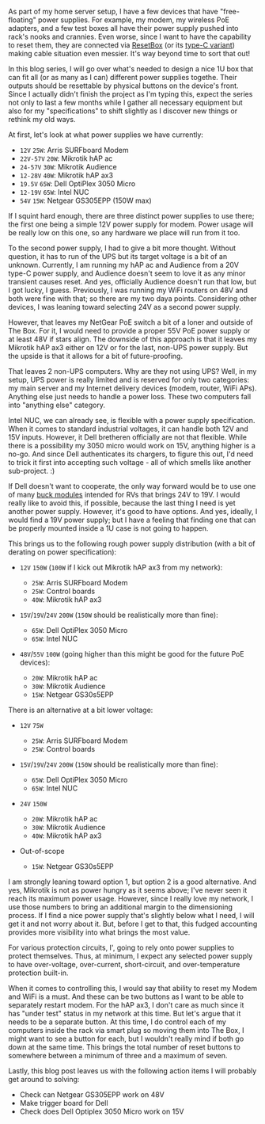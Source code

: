 As part of my home server setup, I have a few devices that have "free-floating"
power supplies. For example, my modem, my wireless PoE adapters, and a few test
boxes all have their power supply pushed into rack's nooks and crannies. Even
worse, since I want to have the capability to reset them, they are connected via
[ResetBox](https://www.medo64.com/resetbox/) (or its [type-C variant](https://www.medo64.com/2023/05/type-c-power-delivery-as-passive-poe-source/))
making cable situation even messier. It's way beyond time to sort that out!

In this blog series, I will go over what's needed to design a nice 1U box that
can fit all (or as many as I can) different power supplies togethe. Their
outputs should be resettable by physical buttons on the device's front. Since I
actually didn't finish the project as I'm typing this, expect the series not
only to last a few months while I gather all necessary equipment but also for my
"specifications" to shift slightly as I discover new things or rethink my old
ways.

At first, let's look at what power supplies we have currently:
* `12V` `25W`: Arris SURFboard Modem
* `22V-57V` `20W`: Mikrotik hAP ac
* `24-57V` `30W`: Mikrotik Audience
* `12-28V` `40W`: Mikrotik hAP ax3
* `19.5V` `65W`: Dell OptiPlex 3050 Micro
* `12-19V` `65W`: Intel NUC
* `54V` `15W`: Netgear GS305EPP (150W max)

If I squint hard enough, there are three distinct power supplies to use there;
the first one being a simple 12V power supply for modem. Power usage will be
really low on this one, so any hardware we place will run from it too.

To the second power supply, I had to give a bit more thought. Without question,
it has to run of the UPS but its target voltage is a bit of an unknown.
Currently, I am running my hAP ac and Audience from a 20V type-C power supply,
and Audience doesn't seem to love it as any minor transient causes reset. And
yes, officially Audience doesn't run that low, but I got lucky, I guess.
Previously, I was running my WiFi routers on 48V and both were fine with that;
so there are my two daya points. Considering other devices, I was leaning toward
selecting 24V as a second power supply.

However, that leaves my NetGear PoE switch a bit of a loner and outside of The
Box. For it, I would need to provide a proper 55V PoE power supply or at least
48V if stars align. The downside of this approach is that it leaves my Mikrotik
hAP ax3 either on 12V or for the last, non-UPS power supply. But the upside is
that it allows for a bit of future-proofing.

That leaves 2 non-UPS computers. Why are they not using UPS? Well, in my setup,
UPS power is really limited and is reserved for only two categories: my main
server and my Internet delivery devices (modem, router, WiFi APs). Anything else
just needs to handle a power loss. These two computers fall into "anything else"
category.

Intel NUC, we can already see, is flexible with a power supply specification.
When it comes to standard industrial voltages, it can handle both 12V and 15V
inputs. However, it Dell bretheren officially are not that flexible. While there
is a possibility my 3050 micro would work on 15V, anything higher is a no-go.
And since Dell authenticates its chargers, to figure this out, I'd need to trick
it first into accepting such voltage - all of which smells like another
sub-project. :)

If Dell doesn't want to cooperate, the only way forward would be to use one of
many [buck modules](https://www.amazon.com/dp/B07HRBT529/) intended for RVs that
brings 24V to 19V. I would really like to avoid this, if possible, because the
last thing I need is yet another power supply. However, it's good to have
options. And yes, ideally, I would find a 19V power supply; but I have a feeling
that finding one that can be properly mounted inside a 1U case is not going to
happen.

This brings us to the following rough power supply distribution (with a bit of
derating on power specification):
* `12V` `150W` (`100W` if I kick out Mikrotik hAP ax3 from my network):
  - `25W`: Arris SURFboard Modem
  - `25W`: Control boards
  - `40W`: Mikrotik hAP ax3

* `15V`/`19V`/`24V` `200W` (`150W` should be realistically more than fine):
  - `65W`: Dell OptiPlex 3050 Micro
  - `65W`: Intel NUC

* `48V`/`55V` `100W` (going higher than this might be good for the future PoE devices):
  - `20W`: Mikrotik hAP ac
  - `30W`: Mikrotik Audience
  - `15W`: Netgear GS30s5EPP

There is an alternative at a bit lower voltage:

* `12V` `75W`
  - `25W`: Arris SURFboard Modem
  - `25W`: Control boards

* `15V`/`19V`/`24V` `200W` (`150W` should be realistically more than fine):
  - `65W`: Dell OptiPlex 3050 Micro
  - `65W`: Intel NUC

* `24V` `150W`
  - `20W`: Mikrotik hAP ac
  - `30W`: Mikrotik Audience
  - `40W`: Mikrotik hAP ax3

* Out-of-scope
  - `15W`: Netgear GS30s5EPP

I am strongly leaning toward option 1, but option 2 is a good alternative. And
yes, Mikrotik is not as power hungry as it seems above; I've never seen it reach
its maximum power usage. However, since I really love my network, I use those
numbers to bring an additional margin to the dimensioning process. If I find a
nice power supply that's slightly below what I need, I will get it and not worry
about it. But, before I get to that, this fudged accounting provides more
visibility into what brings the most value.

For various protection circuits, I', going to rely onto power supplies to
protect themselves. Thus, at minimum, I expect any selected power supply to have
over-voltage, over-current, short-circuit, and over-temperature protection
built-in.

When it comes to controlling this, I would say that ability to reset my Modem
and WiFi is a must. And these can be two buttons as I want to be able to
separately restart modem. For the hAP ax3, I don't care as much since it has
"under test" status in my network at this time. But let's argue that it needs to
be a separate button. At this time, I do control each of my computers inside the
rack via smart plug so moving them into The Box, I might want to see a button
for each, but I wouldn't really mind if both go down at the same time. This
brings the total number of reset buttons to somewhere between a minimum of three
and a maximum of seven.

Lastly, this blog post leaves us with the following action items I will probably
get around to solving:
* Check can Netgear GS305EPP work on 48V
* Make trigger board for Dell
* Check does Dell Optiplex 3050 Micro work on 15V
